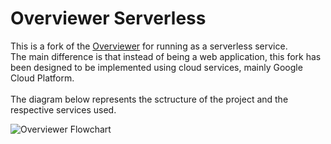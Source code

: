 # Overviewer Serverless

This is a fork of the [Overviewer](https://github.com/rennanharo/overviewer) for running as a serverless service. <br />
The main difference is that instead of being a web application, this fork has been designed to be implemented using cloud services, mainly Google Cloud Platform. <br /> <br />
The diagram below represents the sctructure of the project and the respective services used. <br />

![Overviewer Flowchart](https://github.com/rennanharo/overviewer-serverless/blob/master/global_assets/files/Overviewer.png)
